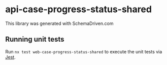 
# api-case-progress-status-shared

This library was generated with SchemaDriven.com

## Running unit tests

Run `nx test web-case-progress-status-shared` to execute the unit tests via [Jest](https://jestjs.io).

